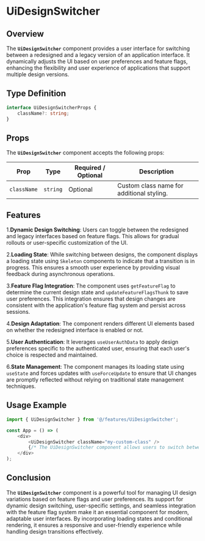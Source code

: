 # UiDesignSwitcher

## Overview
The **`UiDesignSwitcher`** component provides a user interface for switching between a redesigned and a legacy version of an application interface. 
It dynamically adjusts the UI based on user preferences and feature flags, enhancing the flexibility and user experience of applications that support multiple design versions.

## Type Definition 
```typescript
interface UiDesignSwitcherProps {
    className?: string;
}
```

## Props
The **`UiDesignSwitcher`** component accepts the following props:

| Prop       | Type       | Required / Optional | Description                                          |
|------------|------------|----------------------|------------------------------------------------------|
| `className` | `string`   | Optional             | Custom class name for additional styling.           |


## Features
1.**Dynamic Design Switching**: Users can toggle between the redesigned and legacy interfaces based on feature flags. This allows for gradual rollouts or user-specific customization of the UI.

2.**Loading State**: While switching between designs, the component displays a loading state using `Skeleton` components to indicate that a transition is in progress. This ensures a smooth user experience by providing visual feedback during asynchronous operations.

3.**Feature Flag Integration**: The component uses `getFeatureFlag` to determine the current design state and `updateFeatureFlagsThunk` to save user preferences. This integration ensures that design changes are consistent with the application's feature flag system and persist across sessions.

4.**Design Adaptation**: The component renders different UI elements based on whether the redesigned interface is enabled or not.

5.**User Authentication**: It leverages `useUserAuthData` to apply design preferences specific to the authenticated user, ensuring that each user's choice is respected and maintained.

6.**State Management**: The component manages its loading state using `useState` and forces updates with `useForceUpdate` to ensure that UI changes are promptly reflected without relying on traditional state management techniques.

## Usage Example
```typescript jsx
import { UiDesignSwitcher } from '@/features/UiDesignSwitcher';

const App = () => (
    <div>
        <UiDesignSwitcher className="my-custom-class" />
        {/* The UiDesignSwitcher component allows users to switch between design versions */}
    </div>
);
```
## Conclusion
The **`UiDesignSwitcher`** component is a powerful tool for managing UI design variations based on feature flags and user preferences. Its support for dynamic design switching, user-specific settings, and seamless integration with the feature flag system make it an essential component for modern, adaptable user interfaces. By incorporating loading states and conditional rendering, it ensures a responsive and user-friendly experience while handling design transitions effectively.
